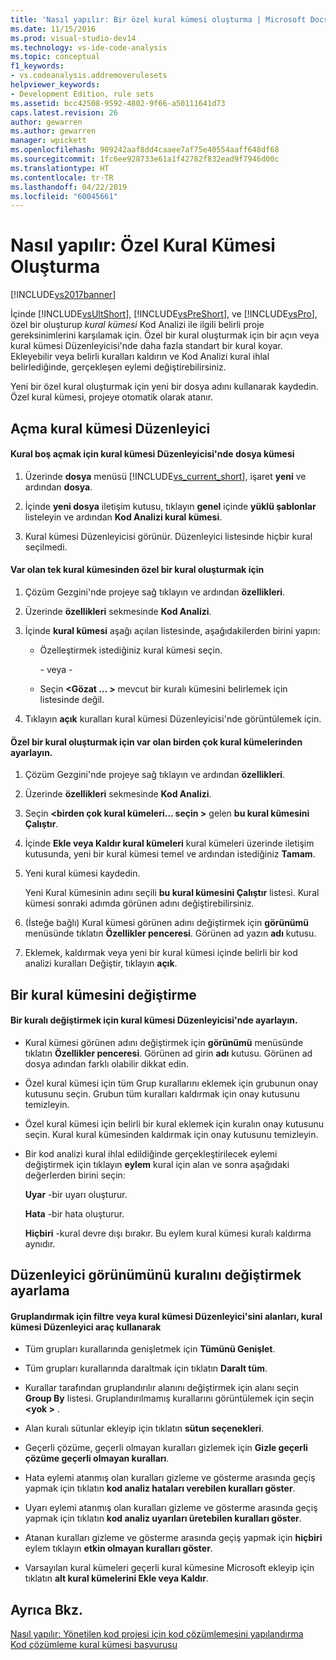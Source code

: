 ```yaml
---
title: 'Nasıl yapılır: Bir özel kural kümesi oluşturma | Microsoft Docs'
ms.date: 11/15/2016
ms.prod: visual-studio-dev14
ms.technology: vs-ide-code-analysis
ms.topic: conceptual
f1_keywords:
- vs.codeanalysis.addremoverulesets
helpviewer_keywords:
- Development Edition, rule sets
ms.assetid: bcc42508-9592-4802-9f66-a50111641d73
caps.latest.revision: 26
author: gewarren
ms.author: gewarren
manager: wpickett
ms.openlocfilehash: 909242aaf8dd4caaee7af75e40554aaff648df68
ms.sourcegitcommit: 1fc6ee928733e61a1f42782f832ead9f7946d00c
ms.translationtype: HT
ms.contentlocale: tr-TR
ms.lasthandoff: 04/22/2019
ms.locfileid: "60045661"
---
```

# <a name="how-to-create-a-custom-rule-set"></a>Nasıl yapılır: Özel Kural Kümesi Oluşturma
[!INCLUDE[vs2017banner](../includes/vs2017banner.md)]

İçinde [!INCLUDE[vsUltShort](../includes/vsultshort-md.md)], [!INCLUDE[vsPreShort](../includes/vspreshort-md.md)], ve [!INCLUDE[vsPro](../includes/vspro-md.md)], özel bir oluşturup *kural kümesi* Kod Analizi ile ilgili belirli proje gereksinimlerini karşılamak için. Özel bir kural oluşturmak için bir açın veya kural kümesi Düzenleyicisi'nde daha fazla standart bir kural koyar. Ekleyebilir veya belirli kuralları kaldırın ve Kod Analizi kural ihlal belirlediğinde, gerçekleşen eylemi değiştirebilirsiniz.  
  
 Yeni bir özel kural oluşturmak için yeni bir dosya adını kullanarak kaydedin. Özel kural kümesi, projeye otomatik olarak atanır.  
  
## <a name="opening-the-rule-set-editor"></a>Açma kural kümesi Düzenleyici  
  
#### <a name="to-open-an-empty-rule-set-file-in-the-rule-set-editor"></a>Kural boş açmak için kural kümesi Düzenleyicisi'nde dosya kümesi  
  
1. Üzerinde **dosya** menüsü [!INCLUDE[vs_current_short](../includes/vs-current-short-md.md)], işaret **yeni** ve ardından **dosya**.  
  
2. İçinde **yeni dosya** iletişim kutusu, tıklayın **genel** içinde **yüklü şablonlar** listeleyin ve ardından **Kod Analizi kural kümesi**.  
  
3. Kural kümesi Düzenleyicisi görünür. Düzenleyici listesinde hiçbir kural seçilmedi.  
  
#### <a name="to-create-a-custom-rule-from-a-single-existing-rule-set"></a>Var olan tek kural kümesinden özel bir kural oluşturmak için  
  
1. Çözüm Gezgini'nde projeye sağ tıklayın ve ardından **özellikleri**.  
  
2. Üzerinde **özellikleri** sekmesinde **Kod Analizi**.  
  
3. İçinde **kural kümesi** aşağı açılan listesinde, aşağıdakilerden birini yapın:  
  
   - Özelleştirmek istediğiniz kural kümesi seçin.  
  
     \- veya -  
  
   - Seçin  **\<Gözat … >** mevcut bir kuralı kümesini belirlemek için listesinde değil.  
  
4. Tıklayın **açık** kuralları kural kümesi Düzenleyicisi'nde görüntülemek için.  
  
#### <a name="to-create-a-custom-rule-set-from-multiple-existing-rule-sets"></a>Özel bir kural oluşturmak için var olan birden çok kural kümelerinden ayarlayın.  
  
1. Çözüm Gezgini'nde projeye sağ tıklayın ve ardından **özellikleri**.  
  
2. Üzerinde **özellikleri** sekmesinde **Kod Analizi**.  
  
3. Seçin  **\<birden çok kural kümeleri... seçin >** gelen **bu kural kümesini Çalıştır**.  
  
4. İçinde **Ekle veya Kaldır kural kümeleri** kural kümeleri üzerinde iletişim kutusunda, yeni bir kural kümesi temel ve ardından istediğiniz **Tamam**.  
  
5. Yeni kural kümesi kaydedin.  
  
     Yeni Kural kümesinin adını seçili **bu kural kümesini Çalıştır** listesi. Kural kümesi sonraki adımda görünen adını değiştirebilirsiniz.  
  
6. (İsteğe bağlı) Kural kümesi görünen adını değiştirmek için **görünümü** menüsünde tıklatın **Özellikler penceresi**. Görünen ad yazın **adı** kutusu.  
  
7. Eklemek, kaldırmak veya yeni bir kural kümesi içinde belirli bir kod analizi kuralları Değiştir, tıklayın **açık**.  
  
## <a name="modifying-a-rule-set"></a>Bir kural kümesini değiştirme  
  
#### <a name="to-modify-a-rule-set-in-the-rule-set-editor"></a>Bir kuralı değiştirmek için kural kümesi Düzenleyicisi'nde ayarlayın.  
  
- Kural kümesi görünen adını değiştirmek için **görünümü** menüsünde tıklatın **Özellikler penceresi**. Görünen ad girin **adı** kutusu. Görünen ad dosya adından farklı olabilir dikkat edin.  
  
- Özel kural kümesi için tüm Grup kurallarını eklemek için grubunun onay kutusunu seçin. Grubun tüm kuralları kaldırmak için onay kutusunu temizleyin.  
  
- Özel kural kümesi için belirli bir kural eklemek için kuralın onay kutusunu seçin. Kural kural kümesinden kaldırmak için onay kutusunu temizleyin.  
  
- Bir kod analizi kural ihlal edildiğinde gerçekleştirilecek eylemi değiştirmek için tıklayın **eylem** kural için alan ve sonra aşağıdaki değerlerden birini seçin:  
  
     **Uyar** -bir uyarı oluşturur.  
  
     **Hata** -bir hata oluşturur.  
  
     **Hiçbiri** -kural devre dışı bırakır. Bu eylem kural kümesi kuralı kaldırma aynıdır.  
  
## <a name="changing-the-rule-set-editor-display"></a>Düzenleyici görünümünü kuralını değiştirmek ayarlama  
  
#### <a name="to-group-filter-or-change-the-fields-in-the-rule-set-editor-by-using-the-rule-set-editor-toolbar"></a>Gruplandırmak için filtre veya kural kümesi Düzenleyici'sini alanları, kural kümesi Düzenleyici araç kullanarak  
  
- Tüm grupları kurallarında genişletmek için **Tümünü Genişlet**.  
  
- Tüm grupları kurallarında daraltmak için tıklatın **Daralt tüm**.  
  
- Kurallar tarafından gruplandırılır alanını değiştirmek için alanı seçin **Group By** listesi. Gruplandırılmamış kurallarını görüntülemek için seçin  **\<yok >** .  
  
- Alan kuralı sütunlar ekleyip için tıklatın **sütun seçenekleri**.  
  
- Geçerli çözüme, geçerli olmayan kuralları gizlemek için **Gizle geçerli çözüme geçerli olmayan kuralları**.  
  
- Hata eylemi atanmış olan kuralları gizleme ve gösterme arasında geçiş yapmak için tıklatın **kod analiz hataları verebilen kuralları göster**.  
  
- Uyarı eylemi atanmış olan kuralları gizleme ve gösterme arasında geçiş yapmak için tıklatın **kod analiz uyarıları üretebilen kuralları göster**.  
  
- Atanan kuralları gizleme ve gösterme arasında geçiş yapmak için **hiçbiri** eylem tıklayın **etkin olmayan kuralları göster**.  
  
- Varsayılan kural kümeleri geçerli kural kümesine Microsoft ekleyip için tıklatın **alt kural kümelerini Ekle veya Kaldır**.  
  
## <a name="see-also"></a>Ayrıca Bkz.  
 [Nasıl yapılır: Yönetilen kod projesi için kod çözümlemesini yapılandırma](../code-quality/how-to-configure-code-analysis-for-a-managed-code-project.md)   
 [Kod çözümleme kural kümesi başvurusu](../code-quality/code-analysis-rule-set-reference.md)
